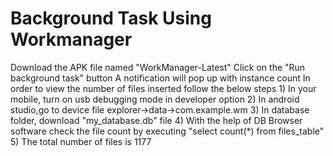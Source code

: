 # Background Task Using Workmanager
 Download the APK file named "WorkManager-Latest"
 Click on the "Run background task" button
 A notification will pop up with instance count
 In order to view the number of files inserted follow the below steps
     1) In your mobile, turn on usb debugging mode in developer option
     2) In android studio,go to device file explorer->data->com.example.wm
     3) In database folder, download "my_database.db" file
     4) With the help of DB Browser software check the file count by executing "select count(*) from files_table"
     5) The total number of files is 1177
